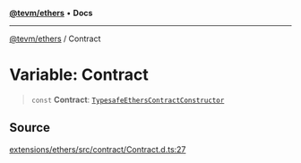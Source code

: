 [**@tevm/ethers**](../README.md) • **Docs**

***

[@tevm/ethers](../globals.md) / Contract

# Variable: Contract

> `const` **Contract**: [`TypesafeEthersContractConstructor`](../type-aliases/TypesafeEthersContractConstructor.md)

## Source

[extensions/ethers/src/contract/Contract.d.ts:27](https://github.com/evmts/tevm-monorepo/blob/main/extensions/ethers/src/contract/Contract.d.ts#L27)
